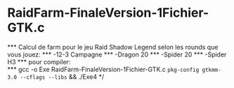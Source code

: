 # RaidFarm-FinaleVersion-1Fichier-GTK.c
*** Calcul de farm pour le jeu Raid Shadow Legend selon les rounds que vous jouez:
***      -12-3 Campagne
***      -Dragon 20
***      -Spider 20
***      -Spider H3
*** pour compiler:  
*** gcc -o Exe RaidFarm-FinaleVersion-1Fichier-GTK.c `pkg-config gtkmm-3.0 --cflags --libs` && ./Exe4 
*/
